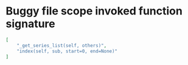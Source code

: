 # Buggy file scope invoked function signature

```json
[
    "_get_series_list(self, others)",
    "index(self, sub, start=0, end=None)"
]
```
